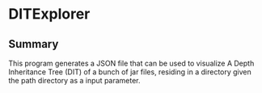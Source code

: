 DITExplorer
===========

Summary
-------

This program generates a JSON file that can be used to visualize A Depth
Inheritance Tree (DIT) of a bunch of jar files, residing in a directory
given the path directory as a input parameter.